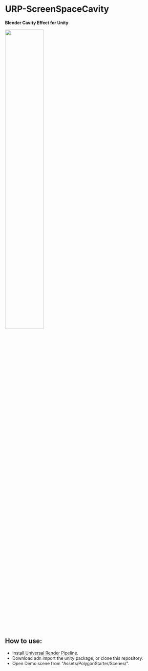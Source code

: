 # URP-ScreenSpaceCavity

<b>Blender Cavity Effect for Unity</b>

<img src="/../pics/pics/g-preview.gif" width="50%" height="50%">

How to use:
-----------
* Install [Universal Render Pipeline](https://docs.unity3d.com/Packages/com.unity.render-pipelines.universal@latest/).
* Download adn import the unity package, or clone this repository.
* Open Demo scene from "Assets/PolygonStarter/Scenes/".

